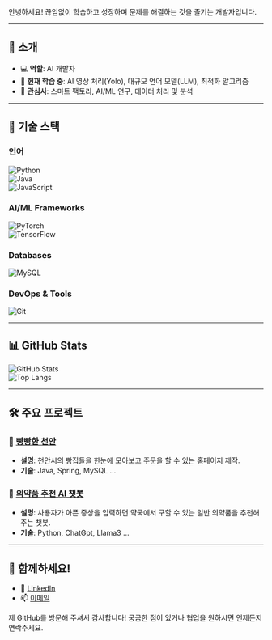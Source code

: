 안녕하세요! 끊임없이 학습하고 성장하며 문제를 해결하는 것을 즐기는 개발자입니다.

---

## 🚀 소개

- 💻 **역할**: AI 개발자  
- 🌱 **현재 학습 중**: AI 영상 처리(Yolo), 대규모 언어 모델(LLM), 최적화 알고리즘  
- 🎯 **관심사**: 스마트 팩토리, AI/ML 연구, 데이터 처리 및 분석  

---

## 💼 기술 스택

### **언어**  
![Python](https://img.shields.io/badge/-Python-3776AB?style=flat-square&logo=python&logoColor=white)  
![Java](https://img.shields.io/badge/-Java-007396?style=flat-square&logo=java&logoColor=white)  
![JavaScript](https://img.shields.io/badge/-JavaScript-F7DF1E?style=flat-square&logo=javascript&logoColor=black)  

### **AI/ML Frameworks**  
![PyTorch](https://img.shields.io/badge/-PyTorch-EE4C2C?style=flat-square&logo=pytorch&logoColor=white)  
![TensorFlow](https://img.shields.io/badge/-TensorFlow-FF6F00?style=flat-square&logo=tensorflow&logoColor=white)

### **Databases**  
![MySQL](https://img.shields.io/badge/-MySQL-4479A1?style=flat-square&logo=mysql&logoColor=white)

### **DevOps & Tools**  
![Git](https://img.shields.io/badge/-Git-F05032?style=flat-square&logo=git&logoColor=white)

---

## 📊 GitHub Stats

![GitHub Stats](https://github-readme-stats.vercel.app/api?username=your-username&show_icons=true&theme=radical)  
![Top Langs](https://github-readme-stats.vercel.app/api/top-langs/?username=your-username&layout=compact&theme=radical)

---

## 🛠️ 주요 프로젝트

### 🔗 [빵빵한 천안]([https://github.com/your-username/project1](https://github.com/yhkwak/bread_cheonan))
- **설명**: 천안시의 빵집들을 한눈에 모아보고 주문을 할 수 있는 홈페이지 제작.
- **기술**: Java, Spring, MySQL ...

### 🔗 [의약품 추천 AI 챗봇]([https://github.com/your-username/project2](https://github.com/yhkwak/medical_chatbot))
- **설명**: 사용자가 아픈 증상을 입력하면 약국에서 구할 수 있는 일반 의약품을 추천해주는 챗봇.
- **기술**: Python, ChatGpt, Llama3 ...

---

## 🤝 함께하세요!

- 💼 [LinkedIn]([https://linkedin.com/in/your-profile](https://www.linkedin.com/in/yhkwak4896/))
- 📫 [이메일](yhkwak4896@gmail.com)

제 GitHub를 방문해 주셔서 감사합니다! 궁금한 점이 있거나 협업을 원하시면 언제든지 연락주세요.
